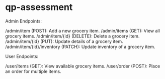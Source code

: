 # qp-assessment

Admin Endpoints:

/admin/item (POST): Add a new grocery item.
/admin/items (GET): View all grocery items.
/admin/item/{id} (DELETE): Delete a grocery item.
/admin/item/{id} (PUT): Update details of a grocery item.
/admin/item/{id}/inventory (PATCH): Update inventory of a grocery item.

User Endpoints:

/user/items (GET): View available grocery items.
/user/order (POST): Place an order for multiple items.